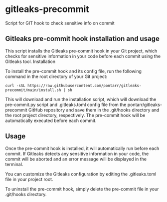 # gitleaks-precommit
Script for GIT hook to check sensitive info on commit

## Gitleaks pre-commit hook installation and usage

This script installs the Gitleaks pre-commit hook in your Git project, which checks for sensitive information in your code before each commit using the Gitleaks tool.
Installation

To install the pre-commit hook and its config file, run the following command in the root directory of your Git project:
```
curl -sSL https://raw.githubusercontent.com/pontarr/gitleaks-precommit/main/install.sh | sh
```
This will download and run the installation script, which will download the pre-commit.py script and .gitleaks.toml config file from the pontarr/gitleaks-precommit GitHub repository and save them in the .git/hooks directory and the root project directory, respectively. The pre-commit hook will be automatically executed before each commit.
## Usage

Once the pre-commit hook is installed, it will automatically run before each commit. If Gitleaks detects any sensitive information in your code, the commit will be aborted and an error message will be displayed in the terminal.

You can customize the Gitleaks configuration by editing the .gitleaks.toml file in your project root.

To uninstall the pre-commit hook, simply delete the pre-commit file in your .git/hooks directory.
